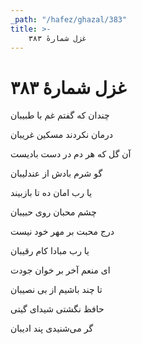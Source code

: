 ```yaml
---
_path: "/hafez/ghazal/383"
title: >-
    غزل شمارهٔ ۳۸۳
---
```

# غزل شمارهٔ ۳۸۳

<div class="b" id="bn1"><div class="m1"><p>چندان که گفتم غم با طبیبان</p></div>
<div class="m2"><p>درمان نکردند مسکین غریبان</p></div></div>
<div class="b" id="bn2"><div class="m1"><p>آن گل که هر دم در دست بادیست</p></div>
<div class="m2"><p>گو شرم بادش از عندلیبان</p></div></div>
<div class="b" id="bn3"><div class="m1"><p>یا رب امان ده تا بازبیند</p></div>
<div class="m2"><p>چشم محبان روی حبیبان</p></div></div>
<div class="b" id="bn4"><div class="m1"><p>درج محبت بر مهر خود نیست</p></div>
<div class="m2"><p>یا رب مبادا کام رقیبان</p></div></div>
<div class="b" id="bn5"><div class="m1"><p>ای منعم آخر بر خوان جودت</p></div>
<div class="m2"><p>تا چند باشیم از بی نصیبان</p></div></div>
<div class="b" id="bn6"><div class="m1"><p>حافظ نگشتی شیدای گیتی</p></div>
<div class="m2"><p>گر می‌شنیدی پند ادیبان</p></div></div>
